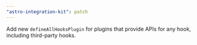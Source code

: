 ```yaml
---
"astro-integration-kit": patch
---
```


Add new `defineAllHooksPlugin` for plugins that provide APIs for any hook, including third-party hooks.
